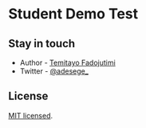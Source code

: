 # Student Demo Test

## Stay in touch

- Author - [Temitayo Fadojutimi](https://about.me/fadojutimitemitayo)
- Twitter - [@adesege_](https://twitter.com/adesege_)

## License

[MIT licensed](LICENSE).
